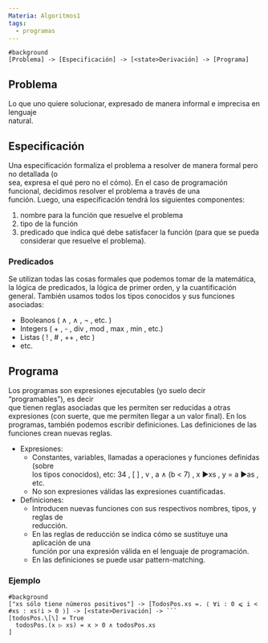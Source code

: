 ```yaml
---
Materia: Algoritmos1
tags:
  - programas
---
```

```nomnoml
#background
[Problema] -> [Especificación] -> [<state>Derivación] -> [Programa]
```
## Problema
Lo que uno quiere solucionar, expresado de manera informal e imprecisa en lenguaje  
natural.
## Especificación
Una especificación formaliza el problema a resolver de manera formal pero no detallada (o  
sea, expresa el qué pero no el cómo).
En el caso de programación funcional, decidimos resolver el problema a través de una  
función. Luego, una especificación tendrá los siguientes componentes:  
1. nombre para la función que resuelve el problema  
2. tipo de la función  
3. predicado que indica qué debe satisfacer la función (para que se pueda considerar que resuelve el problema).
### Predicados
Se utilizan todas las cosas  formales que podemos tomar de la matemática, la lógica de predicados, la lógica de primer orden, y la cuantificación general. También usamos todos los tipos conocidos y sus funciones asociadas:  
- Booleanos ( ∧ , ∧ , ¬ , etc. )  
- Integers ( + , - , div , mod , max , min , etc.)  
- Listas ( ! , # , ++ , etc )  
- etc.

## Programa
Los programas son expresiones ejecutables (yo suelo decir “programables”), es decir  
que tienen reglas asociadas que les permiten ser reducidas a otras expresiones (con suerte, que me permiten llegar a un valor final). En los programas, también podemos escribir  definiciones. Las definiciones de las funciones crean nuevas reglas.
- Expresiones:  
	- Constantes, variables, llamadas a operaciones y funciones definidas (sobre  
		los tipos conocidos), etc:  34 , [ ] , v , a ∧ (b < 7) , x ►xs , y = a ►as , etc.  
	- No son expresiones válidas las expresiones cuantificadas.
- Definiciones:  
	-  Introducen nuevas funciones con sus respectivos nombres, tipos, y reglas de  
	  reducción.  
	- En las reglas de reducción se indica cómo se sustituye una aplicación de una  
	función por una expresión válida en el lenguaje de programación.  
	- En las definiciones se puede usar pattern-matching.

### Ejemplo
```nomnoml
#background
["xs sólo tiene números positivos"] -> [TodosPos.xs =. ⟨ ∀i : 0 ⩽ i < #xs : xs!i > 0 ⟩] -> [<state>Derivación] -> ```
[todosPos.\[\] = True
  todosPos.(x ▷ xs) = x > 0 ∧ todosPos.xs
]
```